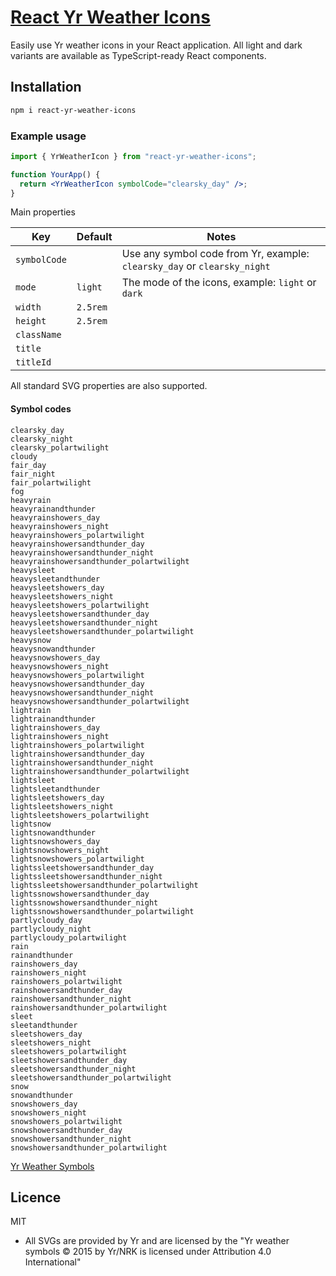 # [React Yr Weather Icons](https://github.com/patrikhultgren/react-yr-weather-icons)

Easily use Yr weather icons in your React application. All light and dark variants are available as TypeScript-ready React components.

## Installation

```bash
npm i react-yr-weather-icons
```

### Example usage

```jsx
import { YrWeatherIcon } from "react-yr-weather-icons";

function YourApp() {
  return <YrWeatherIcon symbolCode="clearsky_day" />;
}
```

Main properties

| Key          | Default  | Notes                                                                    |
| ------------ | -------- | ------------------------------------------------------------------------ |
| `symbolCode` |          | Use any symbol code from Yr, example: `clearsky_day` or `clearsky_night` |
| `mode`       | `light`  | The mode of the icons, example: `light` or `dark`                        |
| `width`      | `2.5rem` |                                                                          |
| `height`     | `2.5rem` |                                                                          |
| `className`  |          |                                                                          |
| `title`      |          |                                                                          |
| `titleId`    |          |                                                                          |

All standard SVG properties are also supported.

#### Symbol codes

```
clearsky_day
clearsky_night
clearsky_polartwilight
cloudy
fair_day
fair_night
fair_polartwilight
fog
heavyrain
heavyrainandthunder
heavyrainshowers_day
heavyrainshowers_night
heavyrainshowers_polartwilight
heavyrainshowersandthunder_day
heavyrainshowersandthunder_night
heavyrainshowersandthunder_polartwilight
heavysleet
heavysleetandthunder
heavysleetshowers_day
heavysleetshowers_night
heavysleetshowers_polartwilight
heavysleetshowersandthunder_day
heavysleetshowersandthunder_night
heavysleetshowersandthunder_polartwilight
heavysnow
heavysnowandthunder
heavysnowshowers_day
heavysnowshowers_night
heavysnowshowers_polartwilight
heavysnowshowersandthunder_day
heavysnowshowersandthunder_night
heavysnowshowersandthunder_polartwilight
lightrain
lightrainandthunder
lightrainshowers_day
lightrainshowers_night
lightrainshowers_polartwilight
lightrainshowersandthunder_day
lightrainshowersandthunder_night
lightrainshowersandthunder_polartwilight
lightsleet
lightsleetandthunder
lightsleetshowers_day
lightsleetshowers_night
lightsleetshowers_polartwilight
lightsnow
lightsnowandthunder
lightsnowshowers_day
lightsnowshowers_night
lightsnowshowers_polartwilight
lightssleetshowersandthunder_day
lightssleetshowersandthunder_night
lightssleetshowersandthunder_polartwilight
lightssnowshowersandthunder_day
lightssnowshowersandthunder_night
lightssnowshowersandthunder_polartwilight
partlycloudy_day
partlycloudy_night
partlycloudy_polartwilight
rain
rainandthunder
rainshowers_day
rainshowers_night
rainshowers_polartwilight
rainshowersandthunder_day
rainshowersandthunder_night
rainshowersandthunder_polartwilight
sleet
sleetandthunder
sleetshowers_day
sleetshowers_night
sleetshowers_polartwilight
sleetshowersandthunder_day
sleetshowersandthunder_night
sleetshowersandthunder_polartwilight
snow
snowandthunder
snowshowers_day
snowshowers_night
snowshowers_polartwilight
snowshowersandthunder_day
snowshowersandthunder_night
snowshowersandthunder_polartwilight
```

[Yr Weather Symbols](https://nrkno.github.io/yr-weather-symbols/)

## Licence

MIT

- All SVGs are provided by Yr and are licensed by the "Yr weather symbols © 2015 by Yr/NRK is licensed under Attribution 4.0 International"
